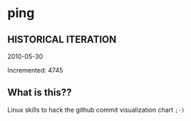 # ping

## HISTORICAL ITERATION
2010-05-30

Incremented: 4745

## What is this?? 
Linux skills to hack the github commit visualization chart `;-)`
